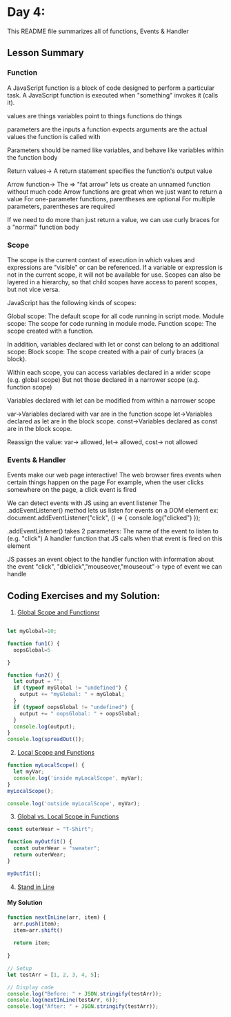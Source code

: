 # Day 4: 

This README file summarizes all of functions, Events & Handler 

## Lesson Summary
### Function 

A JavaScript function is a block of code designed to perform a particular task.
A JavaScript function is executed when "something" invokes it (calls it).


values are things
variables point to things
functions do things

parameters are the inputs a function expects
arguments are the actual values the function is called with

Parameters should be named like variables, and behave like variables within the function body

Return values-> A return statement specifies the function's output value

Arrow function-> The => "fat arrow" lets us create an unnamed function without much code
Arrow functions are great when we just want to return a value
For one-parameter functions, parentheses are optional
For multiple parameters, parentheses are required

If we need to do more than just return a value,
we can use curly braces for a "normal" function body


### Scope 
The scope is the current context of execution in which values and expressions are "visible" or can be referenced. If a variable or expression is not in the current scope, it will not be available for use. Scopes can also be layered in a hierarchy, so that child scopes have access to parent scopes, but not vice versa.

JavaScript has the following kinds of scopes:

Global scope: The default scope for all code running in script mode.
Module scope: The scope for code running in module mode.
Function scope: The scope created with a function.

In addition, variables declared with let or const can belong to an additional scope:
Block scope: The scope created with a pair of curly braces (a block).

Within each scope, you can access variables declared in a wider scope (e.g. global scope)
But not those declared in a narrower scope (e.g. function scope)

Variables declared with let can be modified from within a narrower scope

var->Variables declared with var are in the function scope
let->Variables declared as let are in the block scope.
const->Variables declared as const are in the block scope.

Reassign the value:
var-> allowed, let-> allowed, cost-> not allowed 


### Events & Handler 
Events make our web page interactive!
The web browser fires events when certain things happen on the page
For example, when the user clicks somewhere on the page, a click event is fired

We can detect events with JS using an event listener
The .addEventListener() method lets us listen for events on a DOM element
ex:
document.addEventListener("click", () => {
    console.log("clicked")
});

.addEventListener() takes 2 parameters:
The name of the event to listen to (e.g. "click")
A handler function that JS calls when that event is fired on this element

JS passes an event object to the handler function with information about the event
"click", "dblclick","mouseover,"mouseout"-> type of event we can handle


## Coding Exercises and my Solution:

1. [Global Scope and Functionsr](https://www.freecodecamp.org/learn/javascript-algorithms-and-data-structures/basic-javascript/global-scope-and-functions)
```javascript

let myGlobal=10;

function fun1() {
  oopsGlobal=5

}

function fun2() {
  let output = "";
  if (typeof myGlobal != "undefined") {
    output += "myGlobal: " + myGlobal;
  }
  if (typeof oopsGlobal != "undefined") {
    output += " oopsGlobal: " + oopsGlobal;
  }
  console.log(output);
}
console.log(spreadOut());
```


2. [Local Scope and Functions](https://www.freecodecamp.org/learn/javascript-algorithms-and-data-structures/basic-javascript/local-scope-and-functions)
```javascript
function myLocalScope() {
  let myVar;
  console.log('inside myLocalScope', myVar);
}
myLocalScope();

console.log('outside myLocalScope', myVar);

```


3. [Global vs. Local Scope in Functions](https://www.freecodecamp.org/learn/javascript-algorithms-and-data-structures/basic-javascript/global-vs--local-scope-in-functions)
```javascript
const outerWear = "T-Shirt";

function myOutfit() {
  const outerWear = "sweater";
  return outerWear;
}

myOutfit();
```


4. [Stand in Line](https://www.freecodecamp.org/learn/javascript-algorithms-and-data-structures/basic-javascript/stand-in-line)
#### My Solution
```javascript
function nextInLine(arr, item) {
  arr.push(item);
  item=arr.shift()
  
  return item;
  
}

// Setup
let testArr = [1, 2, 3, 4, 5];

// Display code
console.log("Before: " + JSON.stringify(testArr));
console.log(nextInLine(testArr, 6));
console.log("After: " + JSON.stringify(testArr));

```
